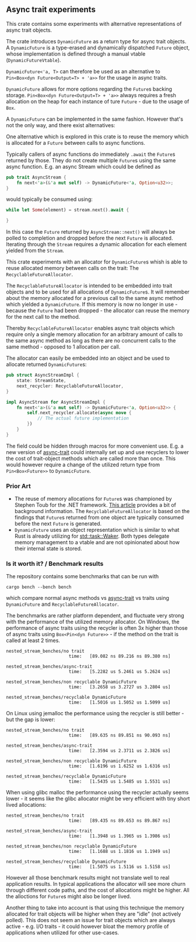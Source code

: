 ## Async trait experiments

This crate contains some experiments with alternative representations of
async trait objects.

The crate introduces `DynamicFuture` as a return type for async trait objects.
A `DynamicFuture` is a type-erased and dynamically dispatched `Future` object,
whose implementation is defined through a manual vtable (`DynamicFutureVtable`).

`DynamicFuture<'a, T>` can therefore be used as an alternative to
`Pin<Box<dyn Future<Output=T> + 'a>>` for the usage in async traits.

`DynamicFuture` allows for more options regarding the `Future`s backing storage.
`Pin<Box<dyn Future<Output=T> + 'a>>` always requires a fresh allocation on
the heap for each instance of ture `Future` - due to the usage of `Box`.

A `DynamicFuture` can be implemented in the same fashion. However that's not the
only way, and there exist alternatives:

One alternative which is explored in this crate is to reuse the memory which is
allocated for a `Future` between calls to async functions.

Typically callers of async functions do immediately `.await` the `Future`s
returned by those. They do not create multiple `Future`s using the same async
function. E.g. an async Stream which could be defined as

```rust
pub trait AsyncStream {
    fn next<'a>(&'a mut self) -> DynamicFuture<'a, Option<u32>>;
}
```

would typically be consumed using:

```rust
while let Some(element) = stream.next().await {

}
```

In this case the `Future` returned by `AsyncStream::next()` will always be
polled to completion and dropped before the next `Future` is allocated.
Iterating through the `Stream` requires a dynamic allocation for each element
yielded from the `Stream`.

This crate experiments with an allocator for `DynamicFuture`s whish is able to
reuse allocated memory between calls on the trait: The `RecyclableFutureAllocator`.

The `RecyclableFutureAllocator` is intended to be embedded into trait objects and
to be used for all allocations of `DynamicFuture`s. It will remember about the
memory allocated for a previous call to the same async method which yielded a
`DynamicFuture`. If this memory is now no longer in use - because the `Future` had
been dropped - the allocator can reuse the memory for the next call to the method.

Thereby `RecyclableFutureAllocator` enables async trait objects which require
only a single memory allocation for an arbitrary amount of calls to the same
async method as long as there are no concurrent calls to the same method -
opposed to 1 allocation per call.

The allocator can easily be embedded into an object and be used to allocate
returned `DynamicFuture`s:

```rust
pub struct AsyncStreamImpl {
    state: StreamState,
    next_recycler: RecyclableFutureAllocator,
}

impl AsyncStream for AsyncStreamImpl {
    fn next<'a>(&'a mut self) -> DynamicFuture<'a, Option<u32>> {
        self.next_recycler.allocate(async move {
            // The actual future implementation
        })
    }
}
```

The field could be hidden through macros for more convenient use.
E.g. a new version of [async-trait](https://docs.rs/async-trait/0.1.40/async_trait/)
could internally set up and use recyclers to lower the cost of trait-object
methods which are called more than once.
This would however require a change of the utilized return type from
`Pin<Box<Future>>` to `DynamicFuture`.

### Prior Art

- The reuse of memory allocations for `Future`s was championed by Stephen Toub
  for the .NET framework.
  [This article](https://devblogs.microsoft.com/dotnet/async-valuetask-pooling-in-net-5/)
  provides a bit of background information. The `RecyclableFutureAllocator`
  is based on the findings that `Future`s returned from one object are typically
  consumed before the next `Future` is generated.
- `DynamicFuture` uses an object representation which is similar to what Rust
  is already utilizing for
  [std::task::Waker](https://doc.rust-lang.org/std/task/struct.Waker.html).
  Both types delegate memory management to a vtable and are not opinionated
  about how their internal state is stored. 

### Is it worth it? / Benchmark results

The repository contains some benchmarks that can be run with

```
cargo bench --bench bench
```

which compare normal async methods vs
[async-trait](https://docs.rs/async-trait/0.1.40/async_trait/) vs traits using
`DynamicFuture` and `RecyclableFutureAllocator`.

The benchmarks are rather platform dependent, and fluctuate very strong with
the performance of the utilized memory allocator. On Windows, the performance
of async traits using the recycler is often 3x higher than those of async traits
using `Box<Pin<dyn Future>>` - if the method on the trait is called at least
2 times.

```
nested_stream_benches/no trait
                        time:   [89.082 ns 89.216 ns 89.380 ns]

nested_stream_benches/async-trait
                        time:   [5.2282 us 5.2461 us 5.2624 us]

nested_stream_benches/non recyclable DynamicFuture
                        time:   [3.2658 us 3.2727 us 3.2804 us]

nested_stream_benches/recyclable DynamicFuture
                        time:   [1.5016 us 1.5052 us 1.5099 us]
```

On Linux using jemalloc the performance using the recycler is still better - but
the gap is lower:

```
nested_stream_benches/no trait
                        time:   [89.635 ns 89.851 ns 90.093 ns]

nested_stream_benches/async-trait
                        time:   [2.3594 us 2.3711 us 2.3826 us]

nested_stream_benches/non recyclable DynamicFuture
                        time:   [1.6196 us 1.6252 us 1.6316 us]

nested_stream_benches/recyclable DynamicFuture
                        time:   [1.5435 us 1.5485 us 1.5531 us]
```

When using glibc malloc the performance using the recycler actually seems lower -
it seems like the glibc allocator might be very efficient with tiny short lived
allocations:

```
nested_stream_benches/no trait
                        time:   [89.435 ns 89.653 ns 89.867 ns]

nested_stream_benches/async-trait
                        time:   [1.3948 us 1.3965 us 1.3986 us]

nested_stream_benches/non recyclable DynamicFuture
                        time:   [1.1688 us 1.1816 us 1.1949 us]

nested_stream_benches/recyclable DynamicFuture
                        time:   [1.5075 us 1.5116 us 1.5158 us]
```

However all those benchmark results might not translate well to real application
results. In typical applications the allocator will see more churn through
different code paths, and the cost of allocations might be higher. All the
alloctions for `Future`s might also be longer lived.

Another thing to take into account is that using this technique the memory
allocated for trait objects will be higher when they are "idle" (not actively
polled). This does not seem an issue for trait objects which are always active -
e.g. I/O traits - it could however bloat the memory profile of applications when
utilized for other use-cases.

